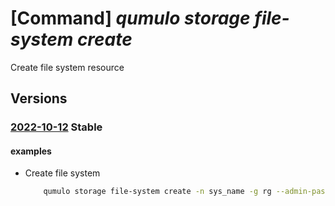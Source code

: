 # [Command] _qumulo storage file-system create_

Create file system resource

## Versions

### [2022-10-12](/Resources/mgmt-plane/L3N1YnNjcmlwdGlvbnMve30vcmVzb3VyY2Vncm91cHMve30vcHJvdmlkZXJzL3F1bXVsby5zdG9yYWdlL2ZpbGVzeXN0ZW1zL3t9/2022-10-12.xml) **Stable**

<!-- mgmt-plane /subscriptions/{}/resourcegroups/{}/providers/qumulo.storage/filesystems/{} 2022-10-12 -->

#### examples

- Create file system
    ```bash
        qumulo storage file-system create -n sys_name -g rg --admin-password testadmin --delegated-subnet-id subnet-id --initial-capacity 50 --marketplace-details "{offerId:qumulo-saas-mpp,planId:qumulo-on-azure-v1%%gmz7xq9ge3py%%P1M,publisherId:qumulo1584033880660}" --storage-sku Standard --user-details "{email:test@test.com}" --availability-zone 1
    ```
